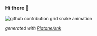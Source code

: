 ### Hi there 👋

![github contribution grid snake animation](https://raw.githubusercontent.com/git504/git504/output/github-contribution-grid-snake.svg)

_generated with [Platane/snk](https://github.com/git504/snk)_
